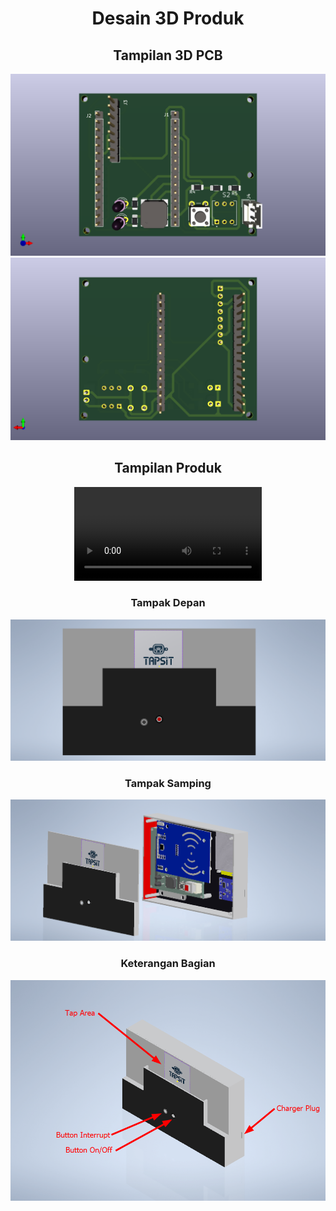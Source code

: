 <div align="center">
  <h1>Desain 3D Produk</h1>
  <h2>Tampilan 3D PCB</h2>
  
  <!-- Gambar PCB -->
  ![Tampilan Produk 1][def1]  
  ![Tampilan Produk 2][def2] 

  <!-- Gambar yang menjadi tautan ke video -->
 <h2> Tampilan Produk </h2>
<video controls src="../../assets/produk.mp4" title="Title"></video>

 <h3>Tampak Depan</h3>

 ![Tampilan Produk 3][def3]

  <h3>Tampak Samping</h3>
 
 ![Tampilan Produk 4][def4]


  <h3> Keterangan Bagian</h3>
 
 ![Tampilan Produk 5][def5]


</div>

[def1]: /assets/PCB1.png
[def2]: /assets/PCB2.png
[def3]: /assets/Desain1.png
[def4]: /assets/Desain2.png
[def5]: /assets/Desain3.png


 